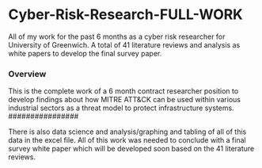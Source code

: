 # Cyber-Risk-Research-FULL-WORK
All of my work for the past 6 months as a cyber risk researcher for University of Greenwich. A total of 41 literature
reviews and analysis as white papers to develop the final survey paper.

### Overview ###
This is the complete work of a 6 month contract researcher position to develop findings about how MITRE ATT&CK can be 
used within various industrial sectors as a threat model to protect infrastructure systems.
################

There is also data science and analysis/graphing and tabling of all of this data in the excel file.
All of this work was needed to conclude with a final survey white paper which will be developed soon based on the 41 literature reviews.






